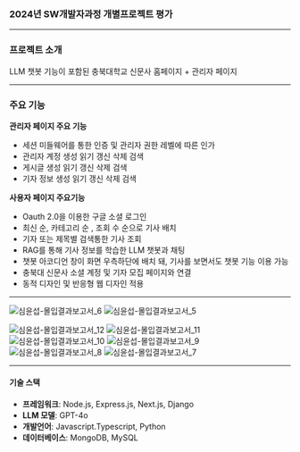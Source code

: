 ### 2024년 SW개발자과정 개별프로젝트 평가

---

### 프로젝트 소개
LLM 챗봇 기능이 포함된 충북대학교 신문사 홈페이지 + 관리자 페이지

---

### 주요 기능

**관리자 페이지 주요 기능**
- 세션 미들웨어를 통한 인증 및 관리자 권한 레벨에 따른 인가 
- 관리자 계정 생성 읽기 갱신 삭제 검색
- 게시글 생성 읽기 갱신 삭제 검색
- 기자 정보 생성 읽기 갱신 삭제 검색

**사용자 페이지 주요기능** 
- Oauth 2.0을 이용한 구글 소셜 로그인
- 최신 순, 카테고리 순 , 조회 수 순으로 기사 배치 
- 기자 또는 제목별 검색통한 기사 조회
- RAG를 통해 기사 정보를 학습한 LLM 챗봇과 채팅 
- 챗봇 아코디언 창이 화면 우측하단에 배치 돼, 기사를 보면서도 챗봇 기능 이용 가능
- 충북대 신문사 소셜 계정 및 기자 모집 페이지와 연결
- 동적 디자인 및 반응형 웹 디자인 적용

---

![심윤섭-몰입결과보고서_6](https://github.com/user-attachments/assets/7de68afb-9012-4e6a-9940-baa0cba16880)
![심윤섭-몰입결과보고서_5](https://github.com/user-attachments/assets/278c4833-4b74-486a-af28-7613a44a9b1d)



![심윤섭-몰입결과보고서_12](https://github.com/user-attachments/assets/bbe4536a-c0b3-4051-9818-575fbc301f8d)
![심윤섭-몰입결과보고서_11](https://github.com/user-attachments/assets/b2b55c25-3125-4fbd-86b8-360e002cd608)
![심윤섭-몰입결과보고서_10](https://github.com/user-attachments/assets/897ddf4c-2f5b-4511-8921-30a0aaa63b7e)
![심윤섭-몰입결과보고서_9](https://github.com/user-attachments/assets/fa771542-2d38-4fc7-8486-c6697db56757)
![심윤섭-몰입결과보고서_8](https://github.com/user-attachments/assets/2a9a705c-2933-4747-91a4-9f63a04fb8bf)
![심윤섭-몰입결과보고서_7](https://github.com/user-attachments/assets/4c952756-9470-490b-8fa9-53bc2137359f)

---

#### 기술 스택
- **프레임워크**: Node.js, Express.js, Next.js, Django
- **LLM 모델**: GPT-4o
- **개발언어**: Javascript.Typescript, Python
- **데이터베이스**: MongoDB, MySQL
